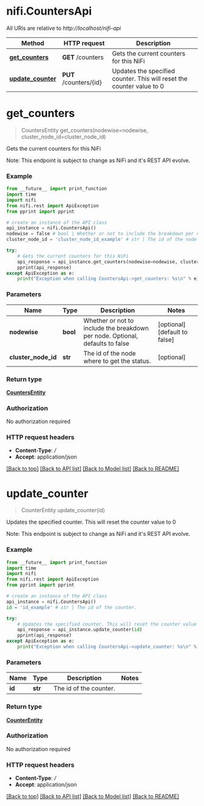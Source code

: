 # nifi.CountersApi

All URIs are relative to *http://localhost/nifi-api*

Method | HTTP request | Description
------------- | ------------- | -------------
[**get_counters**](CountersApi.md#get_counters) | **GET** /counters | Gets the current counters for this NiFi
[**update_counter**](CountersApi.md#update_counter) | **PUT** /counters/{id} | Updates the specified counter. This will reset the counter value to 0


# **get_counters**
> CountersEntity get_counters(nodewise=nodewise, cluster_node_id=cluster_node_id)

Gets the current counters for this NiFi

Note: This endpoint is subject to change as NiFi and it's REST API evolve.

### Example 
```python
from __future__ import print_function
import time
import nifi
from nifi.rest import ApiException
from pprint import pprint

# create an instance of the API class
api_instance = nifi.CountersApi()
nodewise = false # bool | Whether or not to include the breakdown per node. Optional, defaults to false (optional) (default to false)
cluster_node_id = 'cluster_node_id_example' # str | The id of the node where to get the status. (optional)

try: 
    # Gets the current counters for this NiFi
    api_response = api_instance.get_counters(nodewise=nodewise, cluster_node_id=cluster_node_id)
    pprint(api_response)
except ApiException as e:
    print("Exception when calling CountersApi->get_counters: %s\n" % e)
```

### Parameters

Name | Type | Description  | Notes
------------- | ------------- | ------------- | -------------
 **nodewise** | **bool**| Whether or not to include the breakdown per node. Optional, defaults to false | [optional] [default to false]
 **cluster_node_id** | **str**| The id of the node where to get the status. | [optional] 

### Return type

[**CountersEntity**](CountersEntity.md)

### Authorization

No authorization required

### HTTP request headers

 - **Content-Type**: */*
 - **Accept**: application/json

[[Back to top]](#) [[Back to API list]](../README.md#documentation-for-api-endpoints) [[Back to Model list]](../README.md#documentation-for-models) [[Back to README]](../README.md)

# **update_counter**
> CounterEntity update_counter(id)

Updates the specified counter. This will reset the counter value to 0

Note: This endpoint is subject to change as NiFi and it's REST API evolve.

### Example 
```python
from __future__ import print_function
import time
import nifi
from nifi.rest import ApiException
from pprint import pprint

# create an instance of the API class
api_instance = nifi.CountersApi()
id = 'id_example' # str | The id of the counter.

try: 
    # Updates the specified counter. This will reset the counter value to 0
    api_response = api_instance.update_counter(id)
    pprint(api_response)
except ApiException as e:
    print("Exception when calling CountersApi->update_counter: %s\n" % e)
```

### Parameters

Name | Type | Description  | Notes
------------- | ------------- | ------------- | -------------
 **id** | **str**| The id of the counter. | 

### Return type

[**CounterEntity**](CounterEntity.md)

### Authorization

No authorization required

### HTTP request headers

 - **Content-Type**: */*
 - **Accept**: application/json

[[Back to top]](#) [[Back to API list]](../README.md#documentation-for-api-endpoints) [[Back to Model list]](../README.md#documentation-for-models) [[Back to README]](../README.md)

